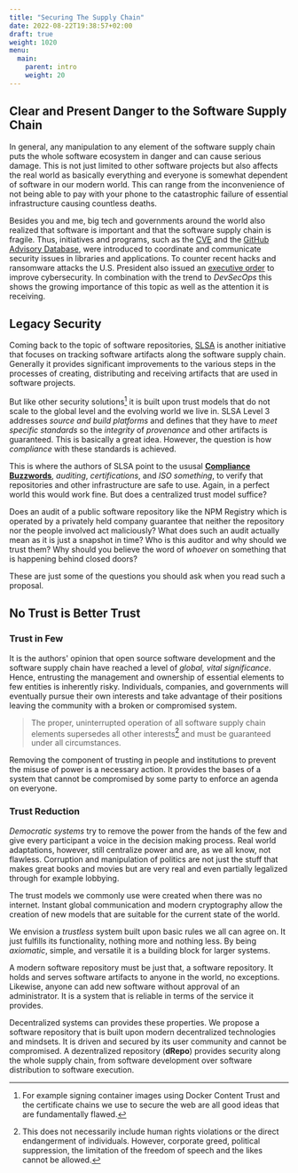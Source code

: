 ```yaml
---
title: "Securing The Supply Chain"
date: 2022-08-22T19:38:57+02:00
draft: true
weight: 1020
menu:
  main:
    parent: intro
    weight: 20
---
```


<!-- broken supply chain -> chaos -->
## Clear and Present Danger to the Software Supply Chain

In general, any manipulation to any element of the software supply chain puts
the whole software ecosystem in danger and can cause serious damage.
This is not just limited to other software projects but also affects the real
world as basically everything and everyone is somewhat dependent of software in
our modern world.
This can range from the inconvenience of not being able to pay with your phone
to the catastrophic failure of essential infrastructure causing countless
deaths.

Besides you and me, big tech and governments around the world also realized
that software is important and that the software supply chain is fragile.
Thus, initiatives and programs, such as the [CVE](https://www.cve.org/) and the
[GitHub Advisory Database](https://github.com/advisories), were introduced to
coordinate and communicate security issues in libraries and applications.
To counter recent hacks and ransomware attacks the U.S. President also issued
an [executive
order](https://www.whitehouse.gov/briefing-room/presidential-actions/2021/05/12/executive-order-on-improving-the-nations-cybersecurity/)
to improve cybersecurity.
In combination with the trend to _DevSecOps_ this shows the growing importance
of this topic as well as the attention it is receiving.

<!-- SLSA -->
## Legacy Security

Coming back to the topic of software repositories, [SLSA](https://slsa.dev/) is
another initiative that focuses on tracking software artifacts along the
software supply chain.
Generally it provides significant improvements to the various steps in the
processes of creating, distributing and receiving artifacts that are used in
software projects.

But like other security solutions[^secSol] it is built upon trust models that
do not scale to the global level and the evolving world we live in.
SLSA Level 3 addresses _source and build platforms_ and defines that they have
to _meet specific standards_ so the _integrity_ of _provenance_ and other
artifacts is guaranteed.
This is basically a great idea.
However, the question is how _compliance_ with these standards is achieved.

[^secSol]: For example signing container images using Docker Content Trust and
  the certificate chains we use to secure the web are all good ideas that are
  fundamentally flawed.

This is where the authors of SLSA point to the ususal __[Compliance
Buzzwords](https://slsa.dev/spec/v0.1/levels#detailed-explanation)__,
_auditing_, _certifications_, and _ISO something_, to verify that repositories
and other infrastructure are safe to use.
Again, in a perfect world this would work fine.
But does a centralized trust model suffice?

Does an audit of a public software repository like the NPM Registry which is
operated by a privately held company guarantee that neither the repository nor
the people involved act maliciously?
What does such an audit actually mean as it is just a snapshot in time?
Who is this auditor and why should we trust them?
Why should you believe the word of _whoever_ on something that is happening
behind closed doors?

These are just some of the questions you should ask when you read such a
proposal.


## No Trust is Better Trust

### Trust in Few

It is the authors' opinion that open source software development and the
software supply chain have reached a level of _global, vital significance_.
Hence, entrusting the management and ownership of essential elements to few
entities is inherently risky.
Individuals, companies, and governments will eventually pursue their own
interests and take advantage of their positions leaving the community with a
broken or compromised system.

> The proper, uninterrupted operation of all software supply chain elements
> supersedes all other interests[^interests] and must be guaranteed under all
> circumstances.

[^interests]: This does not necessarily include human rights violations or the
  direct endangerment of individuals. However, corporate greed, political
  suppression, the limitation of the freedom of speech and the likes cannot be
  allowed.

Removing the component of trusting in people and institutions to prevent the
misuse of power is a necessary action.
It provides the bases of a system that cannot be compromised by some party to
enforce an agenda on everyone.

### Trust Reduction

_Democratic systems_ try to remove the power from the hands of the few and give
every participant a voice in the decision making process.
Real world adaptations, however, still centralize power and are, as we all
know, not flawless.
Corruption and manipulation of politics are not just the stuff that makes great
books and movies but are very real and even partially legalized through for
example lobbying.

The trust models we commonly use were created when there was no internet.
Instant global communication and modern cryptography allow the creation of new
models that are suitable for the current state of the world.

We envision a _trustless_ system built upon basic rules we all can agree on.
It just fulfills its functionality, nothing more and nothing less.
By being _axiomatic_, simple, and versatile it is a building block for larger
systems.

A modern software repository must be just that, a software repository.
It holds and serves software artifacts to anyone in the world, no exceptions.
Likewise, anyone can add new software without approval of an administrator.
It is a system that is reliable in terms of the service it provides.

Decentralized systems can provides these properties.
We propose a software repository that is built upon modern decentralized
technologies and mindsets.
It is driven and secured by its user community and cannot be compromised.
A dezentralized repository (__dRepo__) provides security along the whole supply
chain, from software development over software distribution to software
execution.

